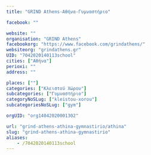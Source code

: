 ```yaml
---
title: "GRIND Athens-Αθήνα-Γυμναστήριο"

facebook: ""

website: ""
organisation: "GRIND Athens"
facebookorg: "https://www.facebook.com/grindathens/"
websiteorg: "grindathens.gr"
UID: "7042020140113school"
cities: ["Αθήνα"]
perioxi: ""
address: ""

places: [""]
categories: ["Κλειστού Χώρου"]
subcategories: ["Γυμναστήριο"]
categoryNoSLug: ["kleistou-xorou"]
subcategoriesNoSLug: ["gym"]

orgUID: "org14042020001302"

url: "grind-athens-athina-gymnastirio/athina"
slug: "grind-athens-athina-gymnastirio"
aliases:
    - /7042020140113school
---
```






